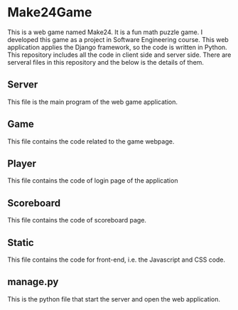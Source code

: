 # Make24Game
This is a web game named Make24. It is a fun math puzzle game. I developed this game as a project in Software Engineering course. 
This web application applies the Django framework, so the code is written in Python. This repository includes all the code in client side and server side. There are serveral files in this repository and the below is the details of them.

## Server
This file is the main program of the web game application.

## Game
This file contains the code related to the game webpage.

## Player
This file contains the code of login page of the application

## Scoreboard
This file contains the code of scoreboard page.

## Static
This file contains the code for front-end, i.e. the Javascript and CSS code.

## manage.py
This is the python file that start the server and open the web application.

